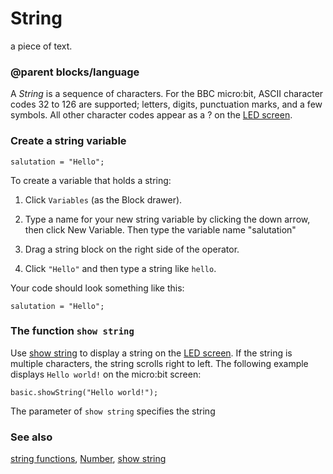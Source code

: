 # String

a piece of text.

### @parent blocks/language

A *String* is a sequence of characters. For the BBC micro:bit, ASCII character codes 32 to 126 are supported; letters, digits, punctuation marks, and a few symbols. All other character codes appear as a ? on the [LED screen](/device/screen).

### Create a string variable

```block
salutation = "Hello";
```

To create a variable that holds a string:

1. Click `Variables` (as the Block drawer).

2. Type a name for your new string variable by clicking the down arrow, then click New Variable. Then type the variable name "salutation"

2. Drag a string block on the right side of the operator.

3. Click `"Hello"` and then type a string like `hello`.

Your code should look something like this:

```block
salutation = "Hello";
```

### The function `show string`

Use [show string](/reference/basic/show-string) to display a string on the [LED screen](/device/screen). 
If the string is multiple characters, the string scrolls right to left. The following example displays `Hello world!` on the micro:bit screen:

```block
basic.showString("Hello world!");
```

The  parameter of `show string` specifies the string

### See also
 
[string functions](/reference/types/string-functions), [Number](/reference/types/number), [show string](/reference/basic/show-string)

